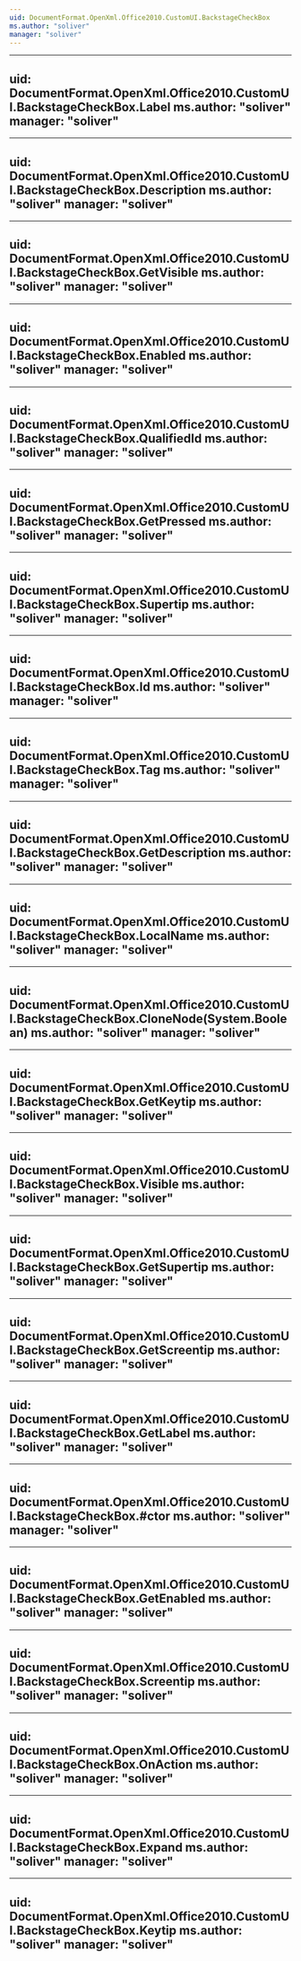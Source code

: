 ```yaml
---
uid: DocumentFormat.OpenXml.Office2010.CustomUI.BackstageCheckBox
ms.author: "soliver"
manager: "soliver"
---
```


---
uid: DocumentFormat.OpenXml.Office2010.CustomUI.BackstageCheckBox.Label
ms.author: "soliver"
manager: "soliver"
---

---
uid: DocumentFormat.OpenXml.Office2010.CustomUI.BackstageCheckBox.Description
ms.author: "soliver"
manager: "soliver"
---

---
uid: DocumentFormat.OpenXml.Office2010.CustomUI.BackstageCheckBox.GetVisible
ms.author: "soliver"
manager: "soliver"
---

---
uid: DocumentFormat.OpenXml.Office2010.CustomUI.BackstageCheckBox.Enabled
ms.author: "soliver"
manager: "soliver"
---

---
uid: DocumentFormat.OpenXml.Office2010.CustomUI.BackstageCheckBox.QualifiedId
ms.author: "soliver"
manager: "soliver"
---

---
uid: DocumentFormat.OpenXml.Office2010.CustomUI.BackstageCheckBox.GetPressed
ms.author: "soliver"
manager: "soliver"
---

---
uid: DocumentFormat.OpenXml.Office2010.CustomUI.BackstageCheckBox.Supertip
ms.author: "soliver"
manager: "soliver"
---

---
uid: DocumentFormat.OpenXml.Office2010.CustomUI.BackstageCheckBox.Id
ms.author: "soliver"
manager: "soliver"
---

---
uid: DocumentFormat.OpenXml.Office2010.CustomUI.BackstageCheckBox.Tag
ms.author: "soliver"
manager: "soliver"
---

---
uid: DocumentFormat.OpenXml.Office2010.CustomUI.BackstageCheckBox.GetDescription
ms.author: "soliver"
manager: "soliver"
---

---
uid: DocumentFormat.OpenXml.Office2010.CustomUI.BackstageCheckBox.LocalName
ms.author: "soliver"
manager: "soliver"
---

---
uid: DocumentFormat.OpenXml.Office2010.CustomUI.BackstageCheckBox.CloneNode(System.Boolean)
ms.author: "soliver"
manager: "soliver"
---

---
uid: DocumentFormat.OpenXml.Office2010.CustomUI.BackstageCheckBox.GetKeytip
ms.author: "soliver"
manager: "soliver"
---

---
uid: DocumentFormat.OpenXml.Office2010.CustomUI.BackstageCheckBox.Visible
ms.author: "soliver"
manager: "soliver"
---

---
uid: DocumentFormat.OpenXml.Office2010.CustomUI.BackstageCheckBox.GetSupertip
ms.author: "soliver"
manager: "soliver"
---

---
uid: DocumentFormat.OpenXml.Office2010.CustomUI.BackstageCheckBox.GetScreentip
ms.author: "soliver"
manager: "soliver"
---

---
uid: DocumentFormat.OpenXml.Office2010.CustomUI.BackstageCheckBox.GetLabel
ms.author: "soliver"
manager: "soliver"
---

---
uid: DocumentFormat.OpenXml.Office2010.CustomUI.BackstageCheckBox.#ctor
ms.author: "soliver"
manager: "soliver"
---

---
uid: DocumentFormat.OpenXml.Office2010.CustomUI.BackstageCheckBox.GetEnabled
ms.author: "soliver"
manager: "soliver"
---

---
uid: DocumentFormat.OpenXml.Office2010.CustomUI.BackstageCheckBox.Screentip
ms.author: "soliver"
manager: "soliver"
---

---
uid: DocumentFormat.OpenXml.Office2010.CustomUI.BackstageCheckBox.OnAction
ms.author: "soliver"
manager: "soliver"
---

---
uid: DocumentFormat.OpenXml.Office2010.CustomUI.BackstageCheckBox.Expand
ms.author: "soliver"
manager: "soliver"
---

---
uid: DocumentFormat.OpenXml.Office2010.CustomUI.BackstageCheckBox.Keytip
ms.author: "soliver"
manager: "soliver"
---
